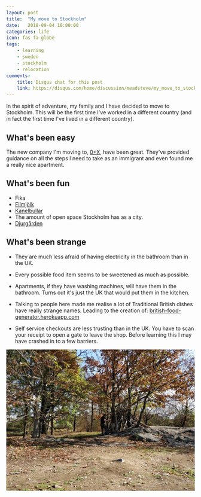 ```yaml
---
layout: post
title:  "My move to Stockholm"
date:   2018-09-04 10:00:00
categories: life
icon: fas fa-globe
tags:
    - learning
    - sweden
    - stockholm
    - relocation
comments:
    title: Disqus chat for this post
    link: https://disqus.com/home/discussion/meadsteve/my_move_to_stockholm_meadsteves_dev_blog/
---
```


In the spirit of adventure, my family and I have decided to move to Stockholm. This 
will be the first time I've worked in a different country (and in fact the first time 
I've lived in a different country).

## What's been easy
The new company I'm moving to, [0+X][website-zero-plus-x], have been great. 
They've provided guidance on all the steps I need to take as an immigrant and even found
me a really nice apartment. 

## What's been fun
* Fika
* [Filmjölk][website-fil]
* [Kanelbullar][website-kanelbullar]
* The amount of open space Stockholm has as a city. 
* [Djurgården][website-djurgården]

## What's been strange
* They are much less afraid of having electricity in the bathroom than in the UK.

* Every possible food item seems to be sweetened as much as possible.

* Apartments, if they have washing machines, will have them in the bathroom. 
Turns out it's just the UK that would put them in the kitchen.

* Talking to people here made me realise a lot of Traditional British dishes have 
really strange names. Leading to the creation of: [british-food-generator.herokuapp.com][website-british-food-generator]

* Self service checkouts are less trusting than in the UK. You have to scan your receipt to open
a gate to leave the shop. Before learning this I may have crashed in to a few barriers.

![Image of Stockholm park](/images/2018-09-04-move-to-stockholm/house_park.jpg)

[website-zero-plus-x]: https://0x.se
[website-fil]: https://en.wikipedia.org/wiki/Filmj%C3%B6lk
[website-kanelbullar]: https://en.wikipedia.org/wiki/Cinnamon_roll
[website-djurgården]: https://en.wikipedia.org/wiki/Djurg%C3%A5rden
[website-british-food-generator]: https://british-food-generator.herokuapp.com